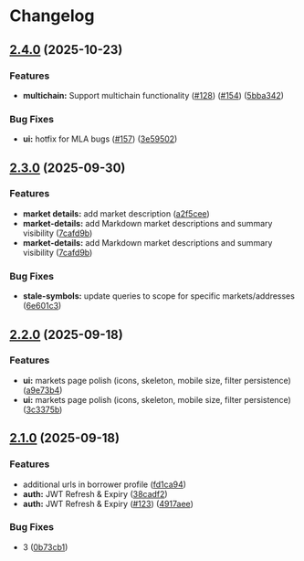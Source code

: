 # Changelog

## [2.4.0](https://github.com/wildcat-finance/wildcat-app-v2/compare/v2.3.0...v2.4.0) (2025-10-23)


### Features

* **multichain:** Support multichain functionality ([#128](https://github.com/wildcat-finance/wildcat-app-v2/issues/128)) ([#154](https://github.com/wildcat-finance/wildcat-app-v2/issues/154)) ([5bba342](https://github.com/wildcat-finance/wildcat-app-v2/commit/5bba342fd8e3169fa00e0e67873e0c0ac0195a62))


### Bug Fixes

* **ui:** hotfix for MLA bugs ([#157](https://github.com/wildcat-finance/wildcat-app-v2/issues/157)) ([3e59502](https://github.com/wildcat-finance/wildcat-app-v2/commit/3e59502632976a4df348356bfe0c6a386ff9c9dc))

## [2.3.0](https://github.com/wildcat-finance/wildcat-app-v2/compare/v2.2.0...v2.3.0) (2025-09-30)


### Features

* **market details:** add market description ([a2f5cee](https://github.com/wildcat-finance/wildcat-app-v2/commit/a2f5cee065d6c02b339f8e71cd35aca18959ef9f))
* **market-details:** add Markdown market descriptions and summary visibility ([7cafd9b](https://github.com/wildcat-finance/wildcat-app-v2/commit/7cafd9b4eaaff4030347224bc5b9e1a835499083))
* **market-details:** add Markdown market descriptions and summary visibility ([7cafd9b](https://github.com/wildcat-finance/wildcat-app-v2/commit/7cafd9b4eaaff4030347224bc5b9e1a835499083))


### Bug Fixes

* **stale-symbols:** update queries to scope for specific markets/addresses ([6e601c3](https://github.com/wildcat-finance/wildcat-app-v2/commit/6e601c34094148073d44fe71edeee12db2fcdbec))

## [2.2.0](https://github.com/wildcat-finance/wildcat-app-v2/compare/v2.1.0...v2.2.0) (2025-09-18)


### Features

* **ui:** markets page polish (icons, skeleton, mobile size, filter persistence) ([a9e73b4](https://github.com/wildcat-finance/wildcat-app-v2/commit/a9e73b4bf758d5f5c22c08d55a678991f066439d))
* **ui:** markets page polish (icons, skeleton, mobile size, filter persistence) ([3c3375b](https://github.com/wildcat-finance/wildcat-app-v2/commit/3c3375bf3b31fca6fe4fad5baceba6541ca7e36d))

## [2.1.0](https://github.com/wildcat-finance/wildcat-app-v2/compare/v2.0.0...v2.1.0) (2025-09-18)


### Features

* additional urls in borrower profile ([fd1ca94](https://github.com/wildcat-finance/wildcat-app-v2/commit/fd1ca9419aedb16a5a686edb0f745fffc79ab43f))
* **auth:** JWT Refresh & Expiry ([38cadf2](https://github.com/wildcat-finance/wildcat-app-v2/commit/38cadf29a29f81592f65e4aa1e07833da7dfcc53))
* **auth:** JWT Refresh & Expiry ([#123](https://github.com/wildcat-finance/wildcat-app-v2/issues/123)) ([4917aee](https://github.com/wildcat-finance/wildcat-app-v2/commit/4917aee203a8d89cc15ac85e5b8566c4d9865104))


### Bug Fixes

* 3 ([0b73cb1](https://github.com/wildcat-finance/wildcat-app-v2/commit/0b73cb17674295f82c5b544094b1fa91b9e971aa))
